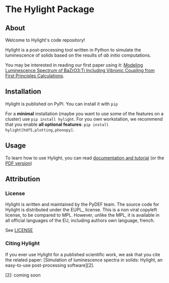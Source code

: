 # The Hylight Package

## About

Welcome to Hylight's code repository!

Hylight is a post-processing tool written in Python to simulate the
luminescence of solids based on the results of *ab initio* computations.

You may be interested in reading our first paper using it:
[Modeling Luminescence Spectrum of BaZrO3:Ti Including Vibronic Coupling from First Principles Calculations][1].

## Installation

Hylight is published on PyPI. You can install it with `pip`

For a **minimal** installation (maybe you want to use some of the features on a cluster) use `pip install hylight`.
For you own workstation, we recommend that you enable **all optional features**: `pip install hylight[hdf5,plotting,phonopy]`.

## Usage

To learn how to use Hylight, you can read [documentation and tutorial](https://pydef.github.io/hylight) (or the [PDF version](./public/latex/hylight.pdf))

## Attribution

### License

Hylight is written and maintained by the PyDEF team.
The source code for Hylight is distributed under the EUPL_ license.
This is a non viral copyleft license, to be compared to MPL.
However, unlike the MPL, it is available in all official languages of the EU,
including authors own language, french.

See [LICENSE](https://github.com/PyDEF/hylight/blob/main/LICENSE)

### Citing Hylight

If you ever use Hylight for a published scientific work, we ask that you cite the related paper:
[Simulation of luminescence spectra in solids: Hylight, an easy-to-use post-processing software][2].

[1]: https://www.doi.org/10.1021/acs.jctc.2c00949
[2]: coming soon
